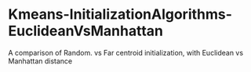 # Kmeans-InitializationAlgorithms-EuclideanVsManhattan
A comparison of Random. vs Far centroid initialization, with Euclidean vs Manhattan distance
